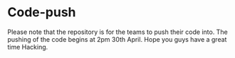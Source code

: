 # Code-push
Please note that the repository is for the teams to push their code into.
The pushing of the code begins at 2pm 30th April.
Hope you guys have a great time Hacking.
